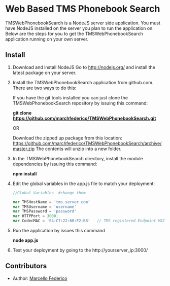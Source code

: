 # Web Based TMS Phonebook Search 

TMSWebPhonebookSearch is a NodeJS  server side application.  You must have NodeJS installed on the server you plan to run the application on.  Below are the steps for you to get the TMSWebPhonebookSearch application running on your own server.


## Install

1.	Download and install NodeJS  Go to http://nodejs.org/ and install the latest package on your server.

2.	Install the TMSWebPhonebookSearch application from github.com.  There are two ways to do this:

	If you have the git tools installed you can just clone the TMSWebPhonebookSearch repository by issuing this command:

	<b>git clone https://github.com/marchfederico/TMSWebPhonebookSearch.git</b>

 	OR

	Download the zipped up package from this location:
	https://github.com/marchfederico/TMSWebPhonebookSearch/archive/master.zip
	The contents will unzip into a new folder.

3.	In the TMSWebPhonebookSearch directory, install the module dependencies by issuing this command:

	<b>npm install</b>

4.	Edit the global variables in the  app.js file to match your deployment:

	````javascript
  	//Global Variables  #change them

  	var TMSHostName = 'tms.server.com' 
  	var TMSUsername = 'username'
  	var TMSPassword = 'password'
  	var HTTPPort = 3000;
  	var CodecMAC = 'E4:C7:22:60:F2:B8'   // TMS registered Endpoint MAC address (you are searching the phone books asscoiated with this endpoint)
	````

5.	Run the application by issues this command

  	<b>node app.js</b>


6.	Test your deployment by going to the http://yourserver_ip:3000/


## Contributors

 * Author: [Marcello Federico](https://github.com/marchfederico)
 

